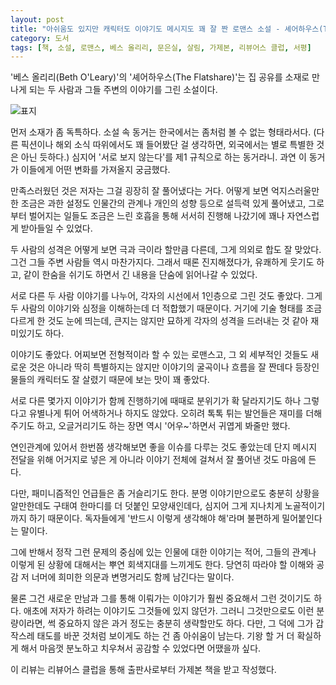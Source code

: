 ```yaml
---
layout: post
title: "아쉬움도 있지만 캐릭터도 이야기도 메시지도 꽤 잘 짠 로맨스 소설 - 셰어하우스(The Flatshare)"
category: 도서
tags: [책, 소설, 로맨스, 베스 올리리, 문은실, 살림, 가제본, 리뷰어스 클럽, 서평]
---
```


'베스 올리리(Beth O'Leary)'의
'셰어하우스(The Flatshare)'는
집 공유를 소재로 만나게 되는 두 사람과 그들 주변의 이야기를 그린 소설이다.

![표지](https://lh3.googleusercontent.com/ZfNclOTQvIM-Q3k42TgBGuUcz8JIE9Ro53PeBJAjJIIgDSpjdcAxspLnher6kgrB_3Jf8ioWaopU_Q=s480)

먼저 소재가 좀 독특하다.
소설 속 동거는 한국에서는 좀처럼 볼 수 없는 형태라서다.
(다른 픽션이나 해외 소식 따위에서도 꽤 들어봤단 걸 생각하면, 외국에서는 별로 특별한 것은 아닌 듯하다.)
심지어 '서로 보지 않는다'를 제1 규칙으로 하는 동거라니.
과연 이 동거가 이들에게 어떤 변화를 가져올지 궁금했다.

만족스러웠던 것은 저자는 그걸 굉장히 잘 풀어냈다는 거다.
어떻게 보면 억지스러울만한 조금은 과한 설정도 인물간의 관계나 개인의 성향 등으로 설득력 있게 풀어냈고,
그로부터 벌어지는 일들도 조금은 느린 호흡을 통해 서서히 진행해 나갔기에
꽤나 자연스럽게 받아들일 수 있었다.

두 사람의 성격은 어떻게 보면 극과 극이라 할만큼 다른데,
그게 의외로 합도 잘 맞았다.
그건 그들 주변 사람들 역시 마찬가지다.
그래서 때론 진지해졌다가, 유쾌하게 웃기도 하고, 같이 한숨을 쉬기도 하면서
긴 내용을 단숨에 읽어나갈 수 있었다.

서로 다른 두 사람 이야기를 나누어, 각자의 시선에서 1인층으로 그린 것도 좋았다.
그게 두 사람의 이야기와 심정을 이해하는데 더 적합했기 때문이다.
거기에 기술 형태를 조금 다르게 한 것도 눈에 띄는데,
큰지는 않지만 묘하게 각자의 성격을 드러내는 것 같아 재미있기도 하다.

이야기도 좋았다.
어찌보면 전형적이라 할 수 있는 로맨스고,
그 외 세부적인 것들도 새로운 것은 아니라 딱히 특별하지는 않지만
이야기의 굴곡이나 흐름을 잘 짠데다
등장인물들의 캐릭터도 잘 살렸기 때문에 보는 맛이 꽤 좋았다.

서로 다른 몇가지 이야기가 함께 진행하기에 때때로 분위기가 확 달라지기도 하나
그렇다고 유별나게 튀어 어색하거나 하지도 않았다.
오히려 톡톡 튀는 발언들은 재미를 더해주기도 하고,
오글거리기도 하는 장면 역시 '어우~'하면서 귀엽게 봐줄만 했다.

연인관계에 있어서 한번쯤 생각해보면 좋을 이슈를 다루는 것도 좋았는데
단지 메시지 전달을 위해 어거지로 넣은 게 아니라
이야기 전체에 걸쳐서 잘 풀어낸 것도 마음에 든다.

다만, 패미니즘적인 언급들은 좀 거슬리기도 한다.
분명 이야기만으로도 충분히 상황을 알만한데도
구태여 한마디를 더 덧붙인 모양새인데다,
심지어 그게 지나치게 노골적이기까지 하기 때문이다.
독자들에게 '반드시 이렇게 생각해야 해'라며 불편하게 밀어붙인다는 말이다.

그에 반해서 정작 그런 문제의 중심에 있는 인물에 대한 이야기는 적어,
그들의 관계나 이렇게 된 상황에 대해서는 뿌연 회색지대를 느끼게도 한다.
당연히 따라야 할 이해와 공감 저 너머에
희미한 의문과 변명거리도 함께 남긴다는 말이다.

물론 그건 새로운 만남과 그를 통해 이뤄가는 이야기가 훨씬 중요해서 그런 것이기도 하다.
애초에 저자가 하려는 이야기도 그것들에 있지 않던가.
그러니 그것만으로도 이런 분량이라면,
썩 중요하지 않은 과거 정도는 충분히 생략할만도 하다.
다만, 그 덕에 그가 갑작스레 태도를 바꾼 것처럼 보이게도 하는 건 좀 아쉬움이 남는다.
기왕 할 거 더 확실하게 해서 마음껏 분노하고 치우쳐서 공감할 수 있었다면 어땠을까 싶다.



<div class="im im-info">
이 리뷰는 리뷰어스 클럽을 통해 출판사로부터 가제본 책을 받고 작성했다.
</div>
